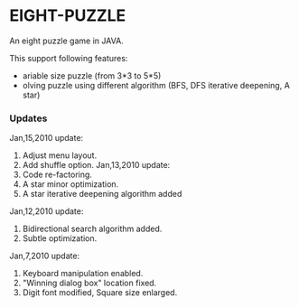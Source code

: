 # EIGHT-PUZZLE #
An eight puzzle game in JAVA.

This support following features:
  * ariable size puzzle (from 3\*3 to 5\*5)
  * olving puzzle using different algorithm (BFS, DFS iterative deepening, A star)
### Updates ###
Jan,15,2010 update:
  1. Adjust menu layout.
  1. Add shuffle option.
Jan,13,2010 update:
  1. Code re-factoring.
  1. A star minor optimization.
  1. A star iterative deepening algorithm added

Jan,12,2010 update:
  1. Bidirectional search algorithm added.
  1. Subtle optimization.

Jan,7,2010 update:
  1. Keyboard manipulation enabled.
  1. "Winning dialog box" location fixed.
  1. Digit font modified, Square size enlarged.
